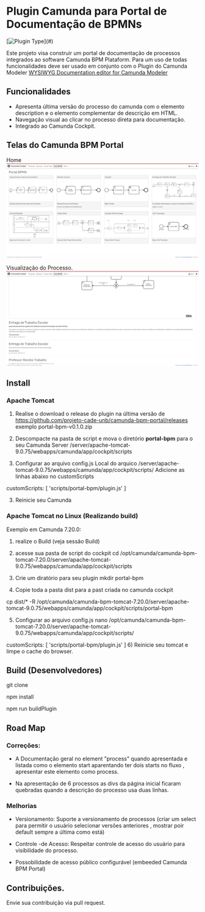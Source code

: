 # Plugin Camunda para Portal de Documentação de BPMNs

 [![Plugin Type](https://img.shields.io/badge/Plugin_Type-BPMN_(Camunda_Platform_7)-orange.svg)](#)

Este projeto visa construir um portal de documentação de processos integrados ao software Camunda BPM Plataform.
Para um uso de todas funcionalidades deve ser usado em conjunto com o Plugin do  Camunda Modeler [WYSIWYG Documentation editor for Camunda Modeler](https://github.com/sharedchains/camunda-wysiwyg-documentation)


## Funcionalidades

* Apresenta última versão do processo do camunda com o elemento description e o elemento complementar de descrição em HTML.
* Navegação visual ao clicar no processo direta para documentação.
* Integrado ao Camunda Cockpit. 


## Telas do Camunda BPM Portal

Home
![image](https://raw.githubusercontent.com/projeto-cade-unb/camunda-bpm-portal/main/samples/img/screenshot_home_camunda-bpm_portal.png)

Visualização do Processo.
![image](https://raw.githubusercontent.com/projeto-cade-unb/camunda-bpm-portal/main/samples/img/screenshot_processo_camunda_bpm_portal.png)



## Install

### Apache Tomcat 
1) Realise o download o release do plugin na última versão de https://github.com/projeto-cade-unb/camunda-bpm-portal/releases
   exemplo portal-bpm-v0.1.0.zip 

2) Descompacte na pasta de script e mova o diretório **portal-bpm** para o seu Camunda Server
   <instal-camunda-path>/server/apache-tomcat-9.0.75/webapps/camunda/app/cockpit/scripts

3) Configurar ao arquivo config.js
Local do arquico <instal-camunda-path>/server/apache-tomcat-9.0.75/webapps/camunda/app/cockpit/scripts/
Adicione as linhas abaixo no customScripts

 customScripts: [
 'scripts/portal-bpm/plugin.js'
]

3) Reinicie seu Camunda


### Apache Tomcat no Linux (Realizando build)
Exemplo em Camunda 7.20.0:

1) realize o Build (veja sessão Build)

2) acesse sua pasta de script do cockpit
 cd /opt/camunda/camunda-bpm-tomcat-7.20.0/server/apache-tomcat-9.0.75/webapps/camunda/app/cockpit/scripts

3) Crie um diratório para seu plugin 
mkdir portal-bpm

4) Copie toda a pasta dist para a past criada no camunda cockpit

cp  dist/* -R /opt/camunda/camunda-bpm-tomcat-7.20.0/server/apache-tomcat-9.0.75/webapps/camunda/app/cockpit/scripts/portal-bpm

5) Configurar ao arquivo config.js
nano /opt/camunda/camunda-bpm-tomcat-7.20.0/server/apache-tomcat-9.0.75/webapps/camunda/app/cockpit/scripts/

 customScripts: [
 'scripts/portal-bpm/plugin.js'
]
6) Reinicie seu tomcat e limpe o cache do browser.

## Build (Desenvolvedores)
git clone 

npm install

npm run buildPlugin




## Road Map

### Correções:
 * A Documentação geral no element "process" quando apresentada e listada como o elemento start aparentando ter dois starts no fluxo , apresentar este elemento como process.

 * Na apresentação de 6 processos as divs da página inicial ficaram quebradas quando a descrição do processo usa duas linhas.

### Melhorias
* Versionamento: Suporte a versionamento de processos (criar um select para permitir o usuário selecionar versões anteriores , mostrar poir default sempre a última como está)

* Controle -de Acesso: Respeitar controle de acesso do usuário para visibilidade do processo.

* Possobilidade de acesso público configurável (embeeded Camunda BPM Portal)


## Contribuições.
 Envie sua contribuição via pull request.



